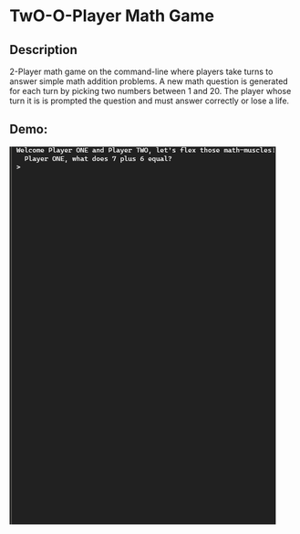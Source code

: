 # TwO-O-Player Math Game

## Description 
2-Player math game on the command-line where players take turns to answer simple math addition problems. A new math question is generated for each turn by picking two numbers between 1 and 20. The player whose turn it is is prompted the question and must answer correctly or lose a life.

## Demo:
![demo play](./docs/math-demo.gif)